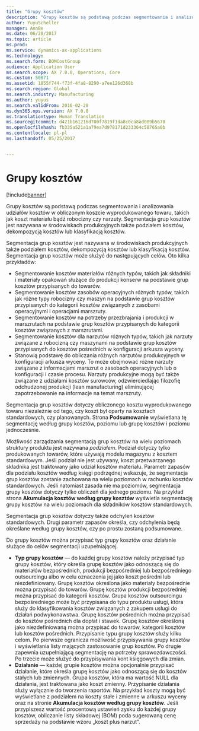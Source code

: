 ```yaml
---
title: "Grupy kosztów"
description: "Grupy kosztów są podstawą podczas segmentowania i analizowania udziałów kosztów w obliczonym koszcie wyprodukowanego towaru, takich jak koszt materiału bądź robocizny czy narzuty. Segmentacja grup kosztów jest nazywana w środowiskach produkcyjnych także podziałem kosztów, dekompozycją kosztów lub klasyfikacją kosztów."
author: YuyuScheller
manager: AnnBe
ms.date: 06/20/2017
ms.topic: article
ms.prod: 
ms.service: dynamics-ax-applications
ms.technology: 
ms.search.form: BOMCostGroup
audience: Application User
ms.search.scope: AX 7.0.0, Operations, Core
ms.custom: 50871
ms.assetid: 1855f744-f73f-4fa8-8290-a7ee126d368b
ms.search.region: Global
ms.search.industry: Manufacturing
ms.author: yuyus
ms.search.validFrom: 2016-02-28
ms.dyn365.ops.version: AX 7.0.0
ms.translationtype: Human Translation
ms.sourcegitcommit: d421b161216d700f7819f1da8c0ca8ad089b5670
ms.openlocfilehash: fb335a521a1a79ea7d978171d233364c58765a0b
ms.contentlocale: pl-pl
ms.lasthandoff: 05/25/2017


---
```


# <a name="cost-groups"></a>Grupy kosztów

[!include[banner](../includes/banner.md)]


Grupy kosztów są podstawą podczas segmentowania i analizowania udziałów kosztów w obliczonym koszcie wyprodukowanego towaru, takich jak koszt materiału bądź robocizny czy narzuty. Segmentacja grup kosztów jest nazywana w środowiskach produkcyjnych także podziałem kosztów, dekompozycją kosztów lub klasyfikacją kosztów. 

Segmentacja grup kosztów jest nazywana w środowiskach produkcyjnych także podziałem kosztów, dekompozycją kosztów lub klasyfikacją kosztów. Segmentacja grup kosztów może służyć do następujących celów. Oto kilka przykładów:

-   Segmentowanie kosztów materiałów różnych typów, takich jak składniki i materiały opakowań służące do produkcji konserw na podstawie grup kosztów przypisanych do towarów.
-   Segmentowanie kosztów zasobów operacyjnych różnych typów, takich jak różne typy robocizny czy maszyn na podstawie grup kosztów przypisanych do kategorii kosztów związanych z zasobami operacyjnymi i operacjami marszruty.
-   Segmentowanie kosztów na potrzeby przezbrajania i produkcji w marszrutach na podstawie grup kosztów przypisanych do kategorii kosztów związanych z marszrutami.
-   Segmentowanie kosztów dla narzutów różnych typów, takich jak narzuty związane z robocizną czy maszynami na podstawie grup kosztów przypisanych do kosztów pośrednich w konfiguracji arkusza wyceny.
-   Stanowią podstawę do obliczania różnych narzutów produkcyjnych w konfiguracji arkusza wyceny. To może obejmować różne narzuty związane z informacjami marszrut o zasobach operacyjnych lub o konfiguracji i czasie procesu. Narzuty produkcyjne mogą być także związane z udziałami kosztów surowców, odzwierciedlając filozofię odchudzonej produkcji (lean manufacturing) eliminującej zapotrzebowanie na informacje na temat marszruty.

Segmentacja grup kosztów dotyczy obliczonego kosztu wyprodukowanego towaru niezależnie od tego, czy koszt był oparty na kosztach standardowych, czy planowanych. Strona **Podsumowanie** wyświetlana tę segmentację według grupy kosztów, poziomu lub grupę kosztów i poziomu jednocześnie. 

Możliwość zarządzania segmentacją grup kosztów na wielu poziomach struktury produktu jest nazywana *podziałem*. Podział dotyczy tylko produkowanych towarów, które używają modelu magazynu z kosztem standardowym. Jeśli podział nie jest używany, koszt przetwarzanego składnika jest traktowany jako udział kosztów materiału. Parametr zapasów dla podziału kosztów według księgi podrzędnej wskazuje, że segmentacja grup kosztów zostanie zachowana na wielu poziomach w rachunku kosztów standardowych. Jeśli natomiast zasada nie ma poziomów, segmentacja grupy kosztów dotyczy tylko obliczeń dla jednego poziomu. Na przykład strona **Akumulacja kosztów według grupy kosztów** wyświetla segmentację grupy kosztów na wielu poziomach dla składników kosztów standardowych. 

Segmentacja grup kosztów dotyczy także odchyleń kosztów standardowych. Drugi parametr zapasów określa, czy odchylenia będą określane według grupy kosztów, czy po prostu zostaną podsumowane. 

Do grupy kosztów można przypisać typ grupy kosztów oraz działanie służące do celów segmentacji uzupełniającej.

-   **Typ grupy kosztów** — do każdej grupy kosztów należy przypisać typ grupy kosztów, który określa grupę kosztów jako odnoszącą się do materiałów bezpośrednich, produkcji bezpośredniej lub bezpośredniego outsourcingu albo w celu oznaczenia jej jako koszt pośredni lub niezdefiniowany. Grupę kosztów określona jako materiały bezpośrednie można przypisać do towarów. Grupę kosztów produkcji bezpośredniej można przypisać do kategorii kosztów. Grupa kosztów outsourcingu bezpośredniego może być przypisana do typu produktu usługi, która służy do klasyfikowania kosztów związanych z zakupem usługi do działań podwykonawstwa. Grupę kosztów pośrednich można przypisać do kosztów pośrednich dla dopłat i stawek. Grupę kosztów określoną jako niezdefiniowaną można przypisać do towarów, kategorii kosztów lub kosztów pośrednich. Przypisanie typu grupy kosztów służy kilku celom. Po pierwsze ogranicza możliwość przypisywania grupy kosztów i wyświetlania listy mających zastosowanie grup kosztów. Po drugie zapewnia uzupełniającą segmentację na potrzeby sprawozdawczości. Po trzecie może służyć do przypisywania kont księgowych dla zmian.
-   **Działanie** — każdej grupie kosztów można opcjonalnie przypisać działanie, które określa grupę kosztów jako odnoszącą się do kosztów stałych lub zmiennych. Grupa kosztów, która ma wartość NULL dla działania, jest traktowana jako koszt zmienny. Przypisanie działania służy wyłącznie do tworzenia raportów. Na przykład koszty mogą być wyświetlane z podziałem na koszty stałe i zmienne w arkuszu wyceny oraz na stronie **Akumulacja kosztów według grupy kosztów**. Jeśli przypiszesz wartość procentową ustawień zysku do każdej grupy kosztów, obliczanie listy składowej (BOM) poda sugerowaną cenę sprzedaży na podstawie wzoru „koszt plus narzut”.





